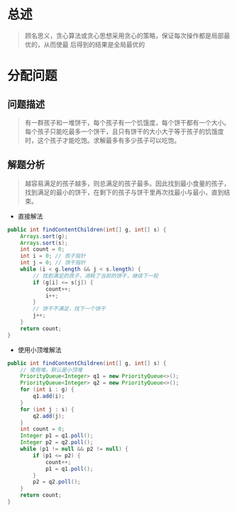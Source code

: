 # 总述
> 顾名思义，贪心算法或贪心思想采用贪心的策略，保证每次操作都是局部最优的，从而使最 后得到的结果是全局最优的

# 分配问题
## 问题描述
> 有一群孩子和一堆饼干，每个孩子有一个饥饿度，每个饼干都有一个大小。每个孩子只能吃最多一个饼干，且只有饼干的大小大于等于孩子的饥饿度时，这个孩子才能吃饱。求解最多有多少孩子可以吃饱。
## 解题分析
> 越容易满足的孩子越多，则总满足的孩子最多。因此找到最小食量的孩子，找到满足的最小的饼干，在剩下的孩子与饼干里再次找最小与最小，直到结束。
- 直接解法
```java
public int findContentChildren(int[] g, int[] s) {  
    Arrays.sort(g);  
    Arrays.sort(s);  
    int count = 0;  
    int i = 0; // 孩子指针  
    int j = 0; // 饼干指针  
    while (i < g.length && j < s.length) {  
	    // 找到满足的孩子，消耗了当前的饼干，继续下一轮
        if (g[i] <= s[j]) {  
            count++;  
            i++;  
        }  
        // 饼干不满足，找下一个饼干
        j++;  
    }  
    return count;  
}
```
- 使用小顶堆解法
```java
public int findContentChildren(int[] g, int[] s) {  
    // 使用堆，默认是小顶堆  
    PriorityQueue<Integer> q1 = new PriorityQueue<>();  
    PriorityQueue<Integer> q2 = new PriorityQueue<>();  
    for (int i : g) {  
        q1.add(i);  
    }  
    for (int j : s) {  
        q2.add(j);  
    }  
    int count = 0;  
    Integer p1 = q1.poll();  
    Integer p2 = q2.poll();  
    while (p1 != null && p2 != null) {  
        if (p1 <= p2) {  
            count++;  
            p1 = q1.poll();  
        }  
        p2 = q2.poll();  
    }  
    return count;
}
```
